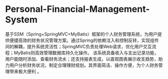 # Personal-Financial-Management-System
基于SSM（Spring+SpringMVC+MyBatis）框架的个人财务管理系统，为用户提供便捷高效的财务状况管理方案。通过Spring的依赖注入和控制反转，实现组件间的解耦，提升系统灵活性；SpringMVC负责处理Web请求，优化用户交互流程；MyBatis则高效管理数据库持久化操作。  该系统具备收入与支出记录功能，用户能随时添加、查看财务流水；还支持报表生成，以直观图表展示收支趋势，助力用户分析财务状况，制定合理理财规划。其界面简洁、操作方便，为个人财务管理带来极大便利 。 
